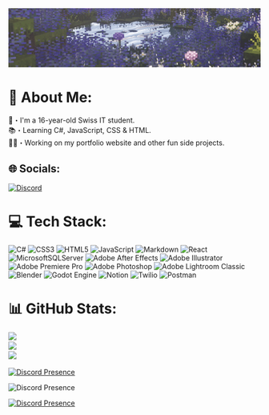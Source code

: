 <div align="center">
    <img alt="Coding" width="900" src="Header.gif">
</div>

# 💫 About Me:
👋・I'm a 16-year-old Swiss IT student.<br>
📚・Learning C#, JavaScript, CSS & HTML.<br>
🧑‍💻・Working on my portfolio website and other fun side projects.


## 🌐 Socials:
[![Discord](https://img.shields.io/badge/Discord-%237289DA.svg?logo=discord&logoColor=white)](https://discord.gg/XqfbF7Sa) 

# 💻 Tech Stack:
![C#](https://img.shields.io/badge/c%23-%23239120.svg?style=for-the-badge&logo=csharp&logoColor=white) ![CSS3](https://img.shields.io/badge/css3-%231572B6.svg?style=for-the-badge&logo=css3&logoColor=white) ![HTML5](https://img.shields.io/badge/html5-%23E34F26.svg?style=for-the-badge&logo=html5&logoColor=white) ![JavaScript](https://img.shields.io/badge/javascript-%23323330.svg?style=for-the-badge&logo=javascript&logoColor=%23F7DF1E) ![Markdown](https://img.shields.io/badge/markdown-%23000000.svg?style=for-the-badge&logo=markdown&logoColor=white) ![React](https://img.shields.io/badge/react-%2320232a.svg?style=for-the-badge&logo=react&logoColor=%2361DAFB) ![MicrosoftSQLServer](https://img.shields.io/badge/Microsoft%20SQL%20Server-CC2927?style=for-the-badge&logo=microsoft%20sql%20server&logoColor=white) ![Adobe After Effects](https://img.shields.io/badge/Adobe%20After%20Effects-9999FF.svg?style=for-the-badge&logo=Adobe%20After%20Effects&logoColor=white) ![Adobe Illustrator](https://img.shields.io/badge/adobe%20illustrator-%23FF9A00.svg?style=for-the-badge&logo=adobe%20illustrator&logoColor=white) ![Adobe Premiere Pro](https://img.shields.io/badge/Adobe%20Premiere%20Pro-9999FF.svg?style=for-the-badge&logo=Adobe%20Premiere%20Pro&logoColor=white) ![Adobe Photoshop](https://img.shields.io/badge/adobe%20photoshop-%2331A8FF.svg?style=for-the-badge&logo=adobe%20photoshop&logoColor=white) ![Adobe Lightroom Classic](https://img.shields.io/badge/Adobe%20Lightroom%20Classic-31A8FF.svg?style=for-the-badge&logo=Adobe%20Lightroom%20Classic&logoColor=white) ![Blender](https://img.shields.io/badge/blender-%23F5792A.svg?style=for-the-badge&logo=blender&logoColor=white) ![Godot Engine](https://img.shields.io/badge/GODOT-%23FFFFFF.svg?style=for-the-badge&logo=godot-engine) ![Notion](https://img.shields.io/badge/Notion-%23000000.svg?style=for-the-badge&logo=notion&logoColor=white) ![Twilio](https://img.shields.io/badge/Twilio-F22F46?style=for-the-badge&logo=Twilio&logoColor=white) ![Postman](https://img.shields.io/badge/Postman-FF6C37?style=for-the-badge&logo=postman&logoColor=white)
# 📊 GitHub Stats:
![](https://github-readme-stats.vercel.app/api?username=florianruby&theme=vue-dark&hide_border=false&include_all_commits=false&count_private=false)<br/>
![](https://github-readme-streak-stats.herokuapp.com/?user=florianruby&theme=vue-dark&hide_border=false)<br/>
![](https://github-readme-stats.vercel.app/api/top-langs/?username=florianruby&theme=vue-dark&hide_border=false&include_all_commits=false&count_private=false&layout=compact)


[![Discord Presence](https://lanyard.cnrad.dev/api/YOUR_DISCORD_ID)](https://discord.com/users/YOUR_DISCORD_ID)

![Discord Presence](https://lanyard-profile-readme.vercel.app/api/YOUR_DISCORD_ID)

[![Discord Presence](https://lanyard.cnrad.dev/api/699913103378350122)](https://discord.com/users/699913103378350122)
